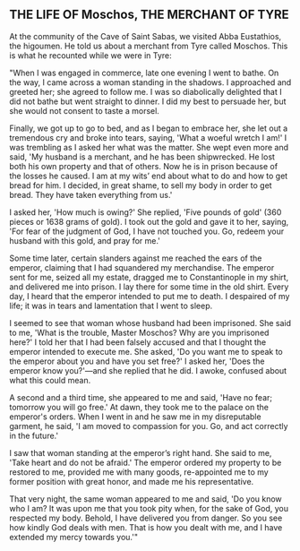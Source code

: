 ## THE LIFE OF Moschos, THE MERCHANT OF TYRE

At the community of the Cave of Saint Sabas, we visited Abba Eustathios, the higoumen. He told us about a merchant from Tyre called Moschos. This is what he recounted while we were in Tyre: 

"When I was engaged in commerce, late one evening I went to bathe. On the way, I came across a woman standing in the shadows. I approached and greeted her; she agreed to follow me. I was so diabolically delighted that I did not bathe but went straight to dinner. I did my best to persuade her, but she would not consent to taste a morsel.

Finally, we got up to go to bed, and as I began to embrace her, she let out a tremendous cry and broke into tears, saying, 'What a woeful wretch I am!' I was trembling as I asked her what was the matter. She wept even more and said, 'My husband is a merchant, and he has been shipwrecked. He lost both his own property and that of others. Now he is in prison because of the losses he caused. I am at my wits’ end about what to do and how to get bread for him. I decided, in great shame, to sell my body in order to get bread. They have taken everything from us.'

I asked her, 'How much is owing?' She replied, 'Five pounds of gold' (360 pieces or 1638 grams of gold). I took out the gold and gave it to her, saying, 'For fear of the judgment of God, I have not touched you. Go, redeem your husband with this gold, and pray for me.'

Some time later, certain slanders against me reached the ears of the emperor, claiming that I had squandered my merchandise. The emperor sent for me, seized all my estate, dragged me to Constantinople in my shirt, and delivered me into prison. I lay there for some time in the old shirt. Every day, I heard that the emperor intended to put me to death. I despaired of my life; it was in tears and lamentation that I went to sleep. 

I seemed to see that woman whose husband had been imprisoned. She said to me, 'What is the trouble, Master Moschos? Why are you imprisoned here?' I told her that I had been falsely accused and that I thought the emperor intended to execute me. She asked, 'Do you want me to speak to the emperor about you and have you set free?' I asked her, 'Does the emperor know you?'—and she replied that he did. I awoke, confused about what this could mean. 

A second and a third time, she appeared to me and said, 'Have no fear; tomorrow you will go free.' At dawn, they took me to the palace on the emperor's orders. When I went in and he saw me in my disreputable garment, he said, 'I am moved to compassion for you. Go, and act correctly in the future.' 

I saw that woman standing at the emperor’s right hand. She said to me, 'Take heart and do not be afraid.' The emperor ordered my property to be restored to me, provided me with many goods, re-appointed me to my former position with great honor, and made me his representative. 

That very night, the same woman appeared to me and said, 'Do you know who I am? It was upon me that you took pity when, for the sake of God, you respected my body. Behold, I have delivered you from danger. So you see how kindly God deals with men. That is how you dealt with me, and I have extended my mercy towards you.'"
